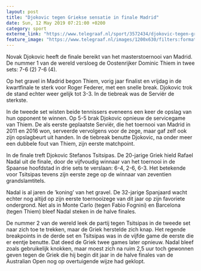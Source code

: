 ```yaml
---
layout: post
title: "Djokovic tegen Griekse sensatie in finale Madrid"
date: Sun, 12 May 2019 07:21:00 +0200
category: sport
externe_link: "https://www.telegraaf.nl/sport/3572434/djokovic-tegen-griekse-sensatie-in-finale-madrid"
feature_image: "https://www.telegraaf.nl/images/1200x630/filters:format(jpeg):quality(80)/cdn-kiosk-api.telegraaf.nl/cadf3c8a-7475-11e9-9c2d-02d1dbdc35d1.jpg"
---
```


<p class="intro">Novak Djokovic heeft de finale bereikt van het masterstoernooi van Madrid. De nummer 1 van de wereld versloeg de Oostenrijker Dominic Thiem in twee sets: 7-6 (2) 7-6 (4).</p> <p>Op het gravel in Madrid begon Thiem, vorig jaar finalist en vrijdag in de kwartfinale te sterk voor Roger Federer, met een snelle break. Djokovic trok de stand echter weer gelijk tot 3-3. In de tiebreak was de Serviër de sterkste.</p><p>In de tweede set wisten beide tennissers eveneens een keer de opslag van hun opponent te winnen. Op 5-5 brak Djokovic opnieuw de servicegame van Thiem. De als eerste geplaatste Serviër, die het toernooi van Madrid in 2011 en 2016 won, serveerde vervolgens voor de zege, maar gaf zelf ook zijn opslagbeurt uit handen. In de tiebreak benutte Djokovic, na onder meer een dubbele fout van Thiem, zijn eerste matchpoint.</p><p>In de finale treft Djokovic Stefanos Tsitsipas. De 20-jarige Griek hield Rafael Nadal uit de finale, door de vijfvoudig winnaar van het toernooi in de Spaanse hoofdstad in drie sets te verslaan: 6-4, 2-6, 6-3. Het betekende voor Tsitsipas tevens zijn eerste zege op de winnaar van zeventien grandslamtitels.</p><p>Nadal is al jaren de ’koning’ van het gravel. De 32-jarige Spanjaard wacht echter nog altijd op zijn eerste toernooizege van dit jaar op zijn favoriete ondergrond. Net als in Monte Carlo (tegen Fabio Fognini) en Barcelona (tegen Thiem) bleef Nadal steken in de halve finales.</p><p>De nummer 2 van de wereld leek de partij tegen Tsitsipas in de tweede set naar zich toe te trekken, maar de Griek herstelde zich knap. Het regende breakpoints in de derde set en Tsitsipas was in de vijfde game de eerste die er eentje benutte. Dat deed de Griek twee games later opnieuw. Nadal bleef zoals gebruikelijk knokken, maar moest zich na ruim 2,5 uur toch gewonnen geven tegen de Griek die hij begin dit jaar in de halve finales van de Australian Open nog op overtuigende wijze had geklopt.</p>
